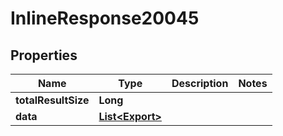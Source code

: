 

# InlineResponse20045

## Properties

Name | Type | Description | Notes
------------ | ------------- | ------------- | -------------
**totalResultSize** | **Long** |  | 
**data** | [**List&lt;Export&gt;**](Export.md) |  | 



